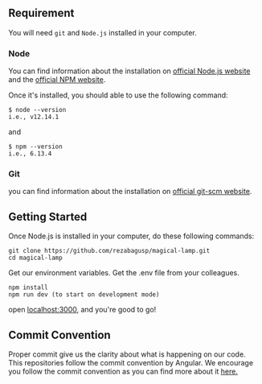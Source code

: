 ## Requirement
You will need `git` and `Node.js` installed in your computer.

### Node
You can find information about the installation on [official Node.js website](https://nodejs.org/) and the [official NPM website](https://npmjs.org/).

Once it's installed, you should able to use the following command:
```
$ node --version
i.e., v12.14.1
```
and 
```
$ npm --version
i.e., 6.13.4
```

### Git
you can find information about the installation on [official git-scm website](https://git-scm.com/book/en/v2/Getting-Started-Installing-Git).

## Getting Started

Once Node.js is installed in your computer, do these following commands:

```
git clone https://github.com/rezabagusp/magical-lamp.git
cd magical-lamp
```

Get our environment variables. Get the .env file from your colleagues.

```
npm install
npm run dev (to start on development mode)
```

open [localhost:3000](localhost:3000), and you're good to go!

## Commit Convention

Proper commit give us the clarity about what is happening on our code. This repositories follow the commit convention by Angular. We encourage you follow the commit convention as you can find more about it [here.](https://github.com/angular/angular/blob/master/CONTRIBUTING.md#type)